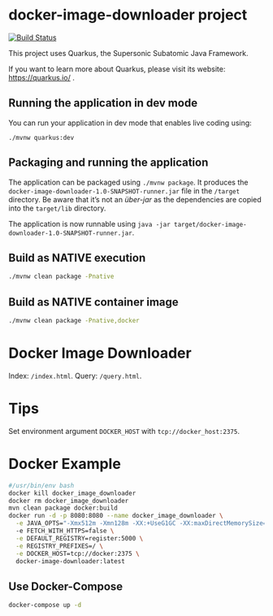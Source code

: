 # docker-image-downloader project

[![Build Status](https://travis-ci.org/KuuDS/docker-image-downloader.svg?branch=masterrs)](https://travis-ci.org/github/KuuDS/docker-image-downloader)

This project uses Quarkus, the Supersonic Subatomic Java Framework.

If you want to learn more about Quarkus, please visit its website: https://quarkus.io/ .

## Running the application in dev mode

You can run your application in dev mode that enables live coding using:
```
./mvnw quarkus:dev
```

## Packaging and running the application

The application can be packaged using `./mvnw package`.
It produces the `docker-image-downloader-1.0-SNAPSHOT-runner.jar` file in the `/target` directory.
Be aware that it’s not an _über-jar_ as the dependencies are copied into the `target/lib` directory.

The application is now runnable using `java -jar target/docker-image-downloader-1.0-SNAPSHOT-runner.jar`.

## Build as NATIVE execution

```bash
./mvnw clean package -Pnative
```

## Build as NATIVE container image

```bash
./mvnw clean package -Pnative,docker
```

# Docker Image Downloader

Index: `/index.html`.
Query: `/query.html`.

# Tips

Set environment argument `DOCKER_HOST` with `tcp://docker_host:2375`.

# Docker Example

```bash
#/usr/bin/env bash
docker kill docker_image_downloader
docker rm docker_image_downloader
mvn clean package docker:build
docker run -d -p 8080:8080 --name docker_image_downloader \
  -e JAVA_OPTS="-Xmx512m -Xmn128m -XX:+UseG1GC -XX:maxDirectMemorySize=512m"
  -e FETCH_WITH_HTTPS=false \
  -e DEFAULT_REGISTRY=register:5000 \
  -e REGISTRY_PREFIXES=/ \
  -e DOCKER_HOST=tcp://docker:2375 \
  docker-image-downloader:latest
```

## Use Docker-Compose

```bash
docker-compose up -d
```
